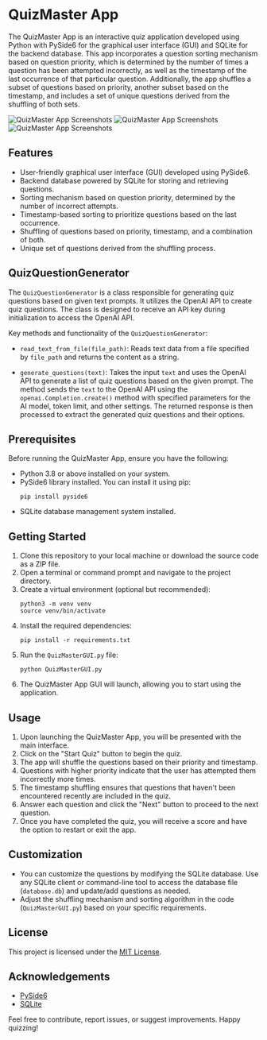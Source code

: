 # QuizMaster App

The QuizMaster App is an interactive quiz application developed using Python with PySide6 for the graphical user interface (GUI) and SQLite for the backend database. This app incorporates a question sorting mechanism based on question priority, which is determined by the number of times a question has been attempted incorrectly, as well as the timestamp of the last occurrence of that particular question. Additionally, the app shuffles a subset of questions based on priority, another subset based on the timestamp, and includes a set of unique questions derived from the shuffling of both sets.

![QuizMaster App Screenshots](https://github.com/rishavnathpati/QUIZ_Master/assets/40483229/a743b4b2-4c6f-486c-888d-a559d8d89dd3)
![QuizMaster App Screenshots](https://github.com/rishavnathpati/QUIZ_Master/assets/40483229/ede6227e-7192-407a-bcc1-dce77c22d242)
![QuizMaster App Screenshots](https://github.com/rishavnathpati/QUIZ_Master/assets/40483229/d84b4d33-4ffe-43a5-89e8-ed91b807f112)

## Features

- User-friendly graphical user interface (GUI) developed using PySide6.
- Backend database powered by SQLite for storing and retrieving questions.
- Sorting mechanism based on question priority, determined by the number of incorrect attempts.
- Timestamp-based sorting to prioritize questions based on the last occurrence.
- Shuffling of questions based on priority, timestamp, and a combination of both.
- Unique set of questions derived from the shuffling process.

## QuizQuestionGenerator

The `QuizQuestionGenerator` is a class responsible for generating quiz questions based on given text prompts. It utilizes the OpenAI API to create quiz questions. The class is designed to receive an API key during initialization to access the OpenAI API.

Key methods and functionality of the `QuizQuestionGenerator`:

- `read_text_from_file(file_path)`: Reads text data from a file specified by `file_path` and returns the content as a string.

- `generate_questions(text)`: Takes the input `text` and uses the OpenAI API to generate a list of quiz questions based on the given prompt. The method sends the `text` to the OpenAI API using the `openai.Completion.create()` method with specified parameters for the AI model, token limit, and other settings. The returned response is then processed to extract the generated quiz questions and their options.

## Prerequisites

Before running the QuizMaster App, ensure you have the following:

- Python 3.8 or above installed on your system.
- PySide6 library installed. You can install it using pip:
  ```
  pip install pyside6
  ```
- SQLite database management system installed.

## Getting Started

1. Clone this repository to your local machine or download the source code as a ZIP file.
2. Open a terminal or command prompt and navigate to the project directory.
3. Create a virtual environment (optional but recommended):
   ```
   python3 -m venv venv
   source venv/bin/activate
   ```
4. Install the required dependencies:
   ```
   pip install -r requirements.txt
   ```
5. Run the `QuizMasterGUI.py` file:
   ```
   python QuizMasterGUI.py
   ```
6. The QuizMaster App GUI will launch, allowing you to start using the application.

## Usage

1. Upon launching the QuizMaster App, you will be presented with the main interface.
2. Click on the "Start Quiz" button to begin the quiz.
3. The app will shuffle the questions based on their priority and timestamp.
4. Questions with higher priority indicate that the user has attempted them incorrectly more times.
5. The timestamp shuffling ensures that questions that haven't been encountered recently are included in the quiz.
6. Answer each question and click the "Next" button to proceed to the next question.
7. Once you have completed the quiz, you will receive a score and have the option to restart or exit the app.

## Customization

- You can customize the questions by modifying the SQLite database. Use any SQLite client or command-line tool to access the database file (`database.db`) and update/add questions as needed.
- Adjust the shuffling mechanism and sorting algorithm in the code (`QuizMasterGUI.py`) based on your specific requirements.

## License

This project is licensed under the [MIT License](LICENSE).

## Acknowledgements

- [PySide6](https://wiki.qt.io/Qt_for_Python)
- [SQLite](https://www.sqlite.org/index.html)

Feel free to contribute, report issues, or suggest improvements. Happy quizzing!